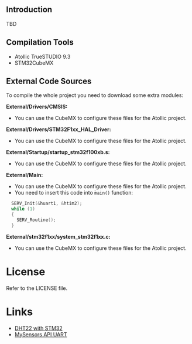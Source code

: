 ## Introduction

TBD


## Compilation Tools 

- Atollic TrueSTUDIO 9.3
- STM32CubeMX


## External Code Sources

To compile the whole project you need to download some extra modules: 

**External/Drivers/CMSIS:** 
- You can use the CubeMX to configure these files for the Atollic project.

**External/Drivers/STM32F1xx_HAL_Driver:** 
- You can use the CubeMX to configure these files for the Atollic project.

**External/Startup/startup_stm32f100xb.s:**
- You can use the CubeMX to configure these files for the Atollic project.

**External/Main:**
- You can use the CubeMX to configure these files for the Atollic project.
- You need to insert this code into ̀`main()` function:
```c
  SERV_Init(&huart1, &htim2);
  while (1)
  {
    SERV_Routine();
  }
``` 

**External/stm32f1xx/system_stm32f1xx.c:**
- You can use the CubeMX to configure these files for the Atollic project.


# License 

Refer to the LICENSE file.


# Links 

- [DHT22 with STM32](https://www.controllerstech.com/temperature-measurement-using-dht22-in-stm32)
- [MySensors API UART](https://www.mysensors.org/download/serial_api_20)